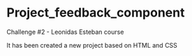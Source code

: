 # Project_feedback_component
Challenge #2 - Leonidas Esteban course

It has been created a new project based on HTML and CSS
